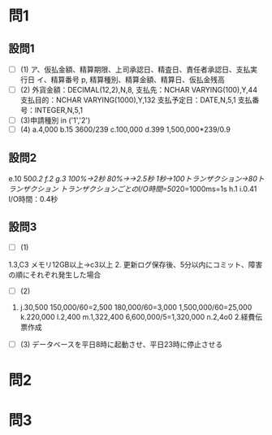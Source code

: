 # 問1

## 設問1

- [ ] (1)
ア、仮払金額、精算期限、上司承認日、精査日、責任者承認日、支払実行日
イ、精算番号 p, 精算種別、精算金額、精算日、仮払金残高
- [ ] (2)
外貨金額：DECIMAL(12,2),N,8,
支払先：NCHAR VARYING(100),Y,44
支払目的：NCHAR VARYING(1000),Y,132
支払予定日：DATE,N,5,1
支払番号：INTEGER,N,5,1
- [ ] (3)申請種別 in ('1','2')
- [ ] (4)
a.4,000
b.15
3600/239
c.100,000
d.399
1,500,000*239/0.9

## 設問2

e.10
50*0.2
f.2
g.3
100%→2秒
80%→→2.5秒
1秒→100トランザクション→80トランザクション
トランザクションごとのI/O時間=50*20=1000ms=1s
h.1
i.0.41
I/O時間：0.4秒

## 設問3

- [ ] (1)

1.3,C3
メモリ12GB以上→c3以上
2.
更新ログ保存後、5分以内にコミット、障害の順にそれぞれ発生した場合

- [ ] (2)

1.
    j.30,500
    150,000/60=2,500
    180,000/60=3,000
    1,500,000/60=25,000
    k.220,000
    l.2,400
    m.1,322,400
    6,600,000/5=1,320,000
    n.2,4o0
2.経費伝票作成

- [ ] (3)
データベースを平日8時に起動させ、平日23時に停止させる

# 問2

# 問3
